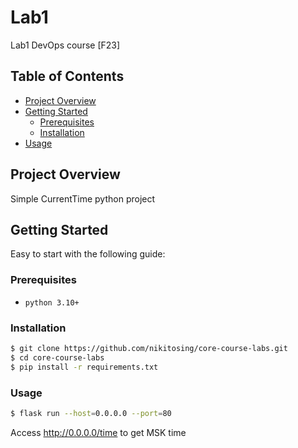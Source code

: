 # Lab1

Lab1 DevOps course [F23]

## Table of Contents

- [Project Overview](#project-overview)
- [Getting Started](#getting-started)
  - [Prerequisites](#prerequisites)
  - [Installation](#installation)
- [Usage](#usage)

## Project Overview

Simple CurrentTime python project

## Getting Started

Easy to start with the following guide:

### Prerequisites

- `python 3.10+`

### Installation

```bash
$ git clone https://github.com/nikitosing/core-course-labs.git
$ cd core-course-labs
$ pip install -r requirements.txt
```

### Usage

```bash
$ flask run --host=0.0.0.0 --port=80
```

Access http://0.0.0.0/time to get MSK time
